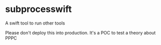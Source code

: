 # subprocesswift

A swift tool to run other tools

Please don't deploy this into production. It's a POC to test a theory about PPPC

